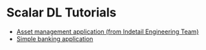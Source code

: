 # Scalar DL Tutorials

* [Asset management application (from Indetail Engineering Team)](https://github.com/indetail-blockchain/getting-started-with-scalardl)
* [Simple banking application](applications/simple-bank-account/README.md)

